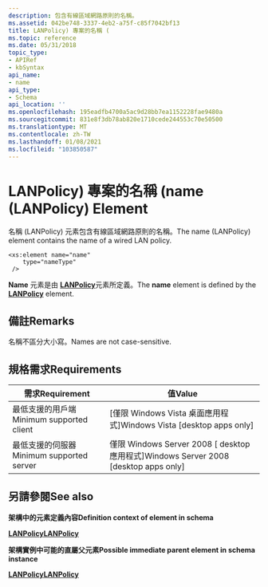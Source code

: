 ```yaml
---
description: 包含有線區域網路原則的名稱。
ms.assetid: 042be748-3337-4eb2-a75f-c85f7042bf13
title: LANPolicy) 專案的名稱 (
ms.topic: reference
ms.date: 05/31/2018
topic_type:
- APIRef
- kbSyntax
api_name:
- name
api_type:
- Schema
api_location: ''
ms.openlocfilehash: 195eadfb4700a5ac9d28bb7ea1152228fae9480a
ms.sourcegitcommit: 831e8f3db78ab820e1710cede244553c70e50500
ms.translationtype: MT
ms.contentlocale: zh-TW
ms.lasthandoff: 01/08/2021
ms.locfileid: "103850587"
---
```

# <a name="name-lanpolicy-element"></a><span data-ttu-id="66dfa-103">LANPolicy) 專案的名稱 (</span><span class="sxs-lookup"><span data-stu-id="66dfa-103">name (LANPolicy) Element</span></span>

<span data-ttu-id="66dfa-104">名稱 (LANPolicy) 元素包含有線區域網路原則的名稱。</span><span class="sxs-lookup"><span data-stu-id="66dfa-104">The name (LANPolicy) element contains the name of a wired LAN policy.</span></span>

``` syntax
<xs:element name="name"
    type="nameType"
 />
```

<span data-ttu-id="66dfa-105">**Name** 元素是由 [**LANPolicy**](lan-policyschema-lanpolicy-element.md)元素所定義。</span><span class="sxs-lookup"><span data-stu-id="66dfa-105">The **name** element is defined by the [**LANPolicy**](lan-policyschema-lanpolicy-element.md) element.</span></span>

## <a name="remarks"></a><span data-ttu-id="66dfa-106">備註</span><span class="sxs-lookup"><span data-stu-id="66dfa-106">Remarks</span></span>

<span data-ttu-id="66dfa-107">名稱不區分大小寫。</span><span class="sxs-lookup"><span data-stu-id="66dfa-107">Names are not case-sensitive.</span></span>

## <a name="requirements"></a><span data-ttu-id="66dfa-108">規格需求</span><span class="sxs-lookup"><span data-stu-id="66dfa-108">Requirements</span></span>



| <span data-ttu-id="66dfa-109">需求</span><span class="sxs-lookup"><span data-stu-id="66dfa-109">Requirement</span></span> | <span data-ttu-id="66dfa-110">值</span><span class="sxs-lookup"><span data-stu-id="66dfa-110">Value</span></span> |
|-------------------------------------|------------------------------------------------------|
| <span data-ttu-id="66dfa-111">最低支援的用戶端</span><span class="sxs-lookup"><span data-stu-id="66dfa-111">Minimum supported client</span></span><br/> | <span data-ttu-id="66dfa-112">\[僅限 Windows Vista 桌面應用程式\]</span><span class="sxs-lookup"><span data-stu-id="66dfa-112">Windows Vista \[desktop apps only\]</span></span><br/>       |
| <span data-ttu-id="66dfa-113">最低支援的伺服器</span><span class="sxs-lookup"><span data-stu-id="66dfa-113">Minimum supported server</span></span><br/> | <span data-ttu-id="66dfa-114">僅限 Windows Server 2008 \[ desktop 應用程式\]</span><span class="sxs-lookup"><span data-stu-id="66dfa-114">Windows Server 2008 \[desktop apps only\]</span></span><br/> |



## <a name="see-also"></a><span data-ttu-id="66dfa-115">另請參閱</span><span class="sxs-lookup"><span data-stu-id="66dfa-115">See also</span></span>

<dl> <dt>

<span data-ttu-id="66dfa-116">**架構中的元素定義內容**</span><span class="sxs-lookup"><span data-stu-id="66dfa-116">**Definition context of element in schema**</span></span>
</dt> <dt>

[<span data-ttu-id="66dfa-117">**LANPolicy**</span><span class="sxs-lookup"><span data-stu-id="66dfa-117">**LANPolicy**</span></span>](lan-policyschema-lanpolicy-element.md)
</dt> <dt>

<span data-ttu-id="66dfa-118">**架構實例中可能的直屬父元素**</span><span class="sxs-lookup"><span data-stu-id="66dfa-118">**Possible immediate parent element in schema instance**</span></span>
</dt> <dt>

[<span data-ttu-id="66dfa-119">**LANPolicy**</span><span class="sxs-lookup"><span data-stu-id="66dfa-119">**LANPolicy**</span></span>](lan-policyschema-lanpolicy-element.md)
</dt> </dl>

 

 




